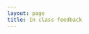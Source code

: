```yaml
---
layout: page
title: In class feedback
---
```


<script src="{{ site.feedbackurl }}/web.js?height=250&results_count_format=percent"></script>

